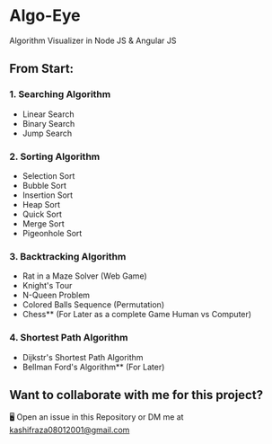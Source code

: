 # Algo-Eye
Algorithm Visualizer in Node JS &amp; Angular JS

## From Start: 
### 1. Searching Algorithm
- Linear Search
- Binary Search
- Jump Search
### 2. Sorting Algorithm
- Selection Sort
- Bubble Sort
- Insertion Sort
- Heap Sort
- Quick Sort
- Merge Sort
- Pigeonhole Sort
### 3. Backtracking Algorithm
- Rat in a Maze Solver (Web Game)
- Knight's Tour 
- N-Queen Problem
- Colored Balls Sequence (Permutation)
- Chess** (For Later as a complete Game Human vs Computer)
### 4. Shortest Path Algorithm
- Dijkstr's Shortest Path Algorithm
- Bellman Ford's Algorithm** (For Later)

## Want to collaborate with me for this project?
🖥 Open an issue in this Repository or DM me at kashifraza08012001@gmail.com